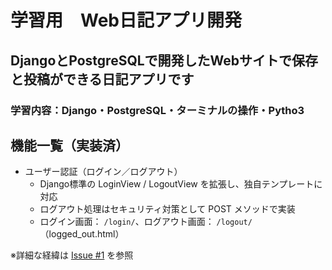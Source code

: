 # 学習用　Web日記アプリ開発
## DjangoとPostgreSQLで開発したWebサイトで保存と投稿ができる日記アプリです
### 学習内容：Django・PostgreSQL・ターミナルの操作・Pytho3

## 機能一覧（実装済）

- ユーザー認証（ログイン／ログアウト）
  - Django標準の LoginView / LogoutView を拡張し、独自テンプレートに対応
  - ログアウト処理はセキュリティ対策として POST メソッドで実装
  - ログイン画面： `/login/`、ログアウト画面： `/logout/`（logged_out.html）

※詳細な経緯は [Issue #1](https://github.com/Hajime-Arata-Inc/private_diary/issues/1#issue-3160573850) を参照
